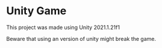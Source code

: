 # Unity Game

This project was made using Unity 2021.1.21f1

Beware that using an version of unity might break the game.
